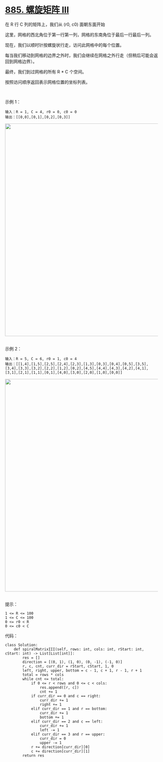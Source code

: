 # [885. 螺旋矩阵 III](https://leetcode.cn/problems/spiral-matrix-iii/)

在 R 行 C 列的矩阵上，我们从 (r0, c0) 面朝东面开始

这里，网格的西北角位于第一行第一列，网格的东南角位于最后一行最后一列。

现在，我们以顺时针按螺旋状行走，访问此网格中的每个位置。

每当我们移动到网格的边界之外时，我们会继续在网格之外行走（但稍后可能会返回到网格边界）。

最终，我们到过网格的所有 R * C 个空间。

按照访问顺序返回表示网格位置的坐标列表。

 

示例 1：
```
输入：R = 1, C = 4, r0 = 0, c0 = 0
输出：[[0,0],[0,1],[0,2],[0,3]]
```
<img src="https://aliyun-lc-upload.oss-cn-hangzhou.aliyuncs.com/aliyun-lc-upload/uploads/2018/08/24/example_1.png" width="700" />
 

示例 2：
```
输入：R = 5, C = 6, r0 = 1, c0 = 4
输出：[[1,4],[1,5],[2,5],[2,4],[2,3],[1,3],[0,3],[0,4],[0,5],[3,5],[3,4],[3,3],[3,2],[2,2],[1,2],[0,2],[4,5],[4,4],[4,3],[4,2],[4,1],[3,1],[2,1],[1,1],[0,1],[4,0],[3,0],[2,0],[1,0],[0,0]]
```
<img src="https://aliyun-lc-upload.oss-cn-hangzhou.aliyuncs.com/aliyun-lc-upload/uploads/2018/08/24/example_2.png" width="700" />
 

提示：
```
1 <= R <= 100
1 <= C <= 100
0 <= r0 < R
0 <= c0 < C
```

代码：
```python3
class Solution:
    def spiralMatrixIII(self, rows: int, cols: int, rStart: int, cStart: int) -> List[List[int]]:
        res = []
        direction = [(0, 1), (1, 0), (0, -1), (-1, 0)]
        r, c, cnt, curr_dir = rStart, cStart, 1, 0
        left, right, upper, bottom = c - 1, c + 1, r - 1, r + 1
        total = rows * cols
        while cnt <= total:
            if 0 <= r < rows and 0 <= c < cols:
                res.append([r, c])
                cnt += 1
            if curr_dir == 0 and c == right:
                curr_dir += 1
                right += 1
            elif curr_dir == 1 and r == bottom:
                curr_dir += 1
                bottom += 1
            elif curr_dir == 2 and c == left:
                curr_dir += 1
                left -= 1
            elif curr_dir == 3 and r == upper:
                curr_dir = 0
                upper -= 1
            r += direction[curr_dir][0]
            c += direction[curr_dir][1]
        return res
```